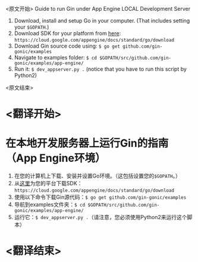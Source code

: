 
<原文开始>
Guide to run Gin under App Engine LOCAL Development Server

1. Download, install and setup Go in your computer. (That includes setting your `$GOPATH`.)
2. Download SDK for your platform from [here](https://cloud.google.com/appengine/docs/standard/go/download): `https://cloud.google.com/appengine/docs/standard/go/download`
3. Download Gin source code using: `$ go get github.com/gin-gonic/examples`
4. Navigate to examples folder: `$ cd $GOPATH/src/github.com/gin-gonic/examples/app-engine/`
5. Run it: `$ dev_appserver.py .` (notice that you have to run this script by Python2)


<原文结束>

# <翻译开始>
# 在本地开发服务器上运行Gin的指南（App Engine环境）

1. 在您的计算机上下载、安装并设置Go环境。（这包括设置您的`$GOPATH`。）
2. 从[这里](https://cloud.google.com/appengine/docs/standard/go/download)为您的平台下载SDK：`https://cloud.google.com/appengine/docs/standard/go/download`
3. 使用以下命令下载Gin源代码：`$ go get github.com/gin-gonic/examples`
4. 导航到examples文件夹：`$ cd $GOPATH/src/github.com/gin-gonic/examples/app-engine/`
5. 运行它：`$ dev_appserver.py .`（请注意，您必须使用Python2来运行这个脚本）

# <翻译结束>

